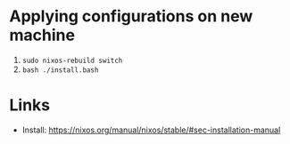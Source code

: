 # Applying configurations on new machine
1. `sudo nixos-rebuild switch`
1. `bash ./install.bash`

# Links
- Install: https://nixos.org/manual/nixos/stable/#sec-installation-manual

<!--TODO: https://gitlab.com/Pummelfisch/future-cyan-hyprcursor-->
